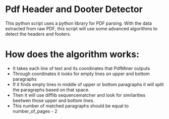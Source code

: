 # Pdf Header and Dooter Detector
This python script uses a python library for PDF parsing.
With the data extracted from raw PDF, this script will use some advanced algorithms to detect the headers and footers.
# How does the algorithm works:
- It takes each line of text and its coordinates that PdfMiner outputs
- Through coordinates it looks for empty lines on upper and bottom paragraphs
- If it finds empty lines in middle of upper or bottom paragraphs it will split the paragraphs based on that space.
- Then it will use difflib sequencematcher and look for similarities beetwen those upper and bottom lines.
- This number of matched paragraphs should be equal to number_of_pages - 2

